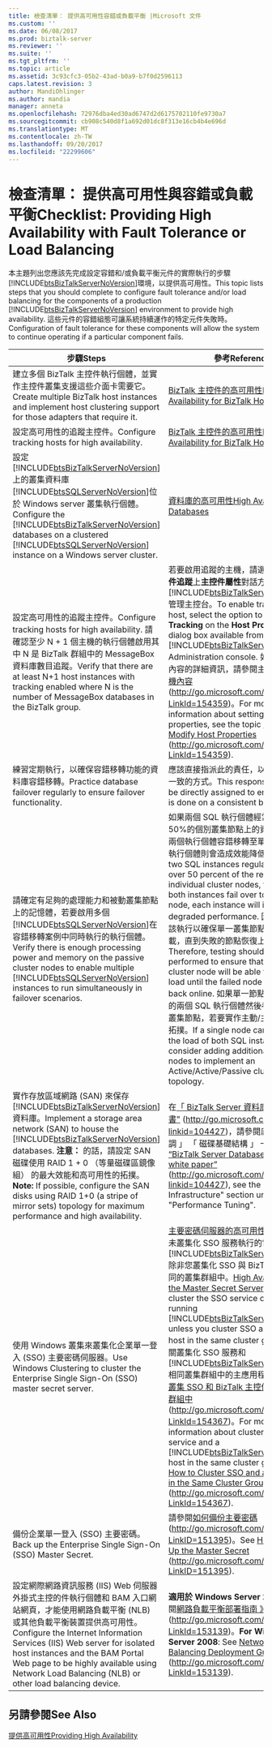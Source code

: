 ```yaml
---
title: 檢查清單： 提供高可用性容錯或負載平衡 |Microsoft 文件
ms.custom: ''
ms.date: 06/08/2017
ms.prod: biztalk-server
ms.reviewer: ''
ms.suite: ''
ms.tgt_pltfrm: ''
ms.topic: article
ms.assetid: 3c93cfc3-05b2-43ad-b0a9-b7f0d2596113
caps.latest.revision: 3
author: MandiOhlinger
ms.author: mandia
manager: anneta
ms.openlocfilehash: 72976dba4ed30ad6747d2d6175702110fe9730a7
ms.sourcegitcommit: cb908c540d8f1a692d01dc8f313e16cb4b4e696d
ms.translationtype: MT
ms.contentlocale: zh-TW
ms.lasthandoff: 09/20/2017
ms.locfileid: "22299606"
---
```

# <a name="checklist-providing-high-availability-with-fault-tolerance-or-load-balancing"></a><span data-ttu-id="a1c74-102">檢查清單： 提供高可用性與容錯或負載平衡</span><span class="sxs-lookup"><span data-stu-id="a1c74-102">Checklist: Providing High Availability with Fault Tolerance or Load Balancing</span></span>
<span data-ttu-id="a1c74-103">本主題列出您應該先完成設定容錯和/或負載平衡元件的實際執行的步驟[!INCLUDE[btsBizTalkServerNoVersion](../includes/btsbiztalkservernoversion-md.md)]環境，以提供高可用性。</span><span class="sxs-lookup"><span data-stu-id="a1c74-103">This topic lists steps that you should complete to configure fault tolerance and/or load balancing for the components of a production [!INCLUDE[btsBizTalkServerNoVersion](../includes/btsbiztalkservernoversion-md.md)] environment to provide high availability.</span></span> <span data-ttu-id="a1c74-104">這些元件的容錯組態可讓系統持續運作的特定元件失敗時。</span><span class="sxs-lookup"><span data-stu-id="a1c74-104">Configuration of fault tolerance for these components will allow the system to continue operating if a particular component fails.</span></span>  
  
|<span data-ttu-id="a1c74-105">步驟</span><span class="sxs-lookup"><span data-stu-id="a1c74-105">Steps</span></span>|<span data-ttu-id="a1c74-106">參考</span><span class="sxs-lookup"><span data-stu-id="a1c74-106">Reference</span></span>|  
|-----------|---------------|  
|<span data-ttu-id="a1c74-107">建立多個 BizTalk 主控件執行個體，並實作主控件叢集支援這些介面卡需要它。</span><span class="sxs-lookup"><span data-stu-id="a1c74-107">Create multiple BizTalk host instances and implement host clustering support for those adapters that require it.</span></span>|[<span data-ttu-id="a1c74-108">BizTalk 主控件的高可用性</span><span class="sxs-lookup"><span data-stu-id="a1c74-108">High Availability for BizTalk Hosts</span></span>](../technical-guides/high-availability-for-biztalk-hosts.md)|  
|<span data-ttu-id="a1c74-109">設定高可用性的追蹤主控件。</span><span class="sxs-lookup"><span data-stu-id="a1c74-109">Configure tracking hosts for high availability.</span></span>|[<span data-ttu-id="a1c74-110">BizTalk 主控件的高可用性</span><span class="sxs-lookup"><span data-stu-id="a1c74-110">High Availability for BizTalk Hosts</span></span>](../technical-guides/high-availability-for-biztalk-hosts.md)|  
|<span data-ttu-id="a1c74-111">設定[!INCLUDE[btsBizTalkServerNoVersion](../includes/btsbiztalkservernoversion-md.md)]上的叢集資料庫[!INCLUDE[btsSQLServerNoVersion](../includes/btssqlservernoversion-md.md)]位於 Windows server 叢集執行個體。</span><span class="sxs-lookup"><span data-stu-id="a1c74-111">Configure the [!INCLUDE[btsBizTalkServerNoVersion](../includes/btsbiztalkservernoversion-md.md)] databases on a clustered [!INCLUDE[btsSQLServerNoVersion](../includes/btssqlservernoversion-md.md)] instance on a Windows server cluster.</span></span>|[<span data-ttu-id="a1c74-112">資料庫的高可用性</span><span class="sxs-lookup"><span data-stu-id="a1c74-112">High Availability for Databases</span></span>](../technical-guides/high-availability-for-databases.md)|  
|<span data-ttu-id="a1c74-113">設定高可用性的追蹤主控件。</span><span class="sxs-lookup"><span data-stu-id="a1c74-113">Configure tracking hosts for high availability.</span></span> <span data-ttu-id="a1c74-114">請確認至少 N + 1 個主機的執行個體啟用其中 N 是 BizTalk 群組中的 MessageBox 資料庫數目追蹤。</span><span class="sxs-lookup"><span data-stu-id="a1c74-114">Verify that there are at least N+1 host instances with tracking enabled where N is the number of MessageBox databases in the BizTalk group.</span></span>|<span data-ttu-id="a1c74-115">若要啟用追蹤的主機，請選取 **允許主控件追蹤**上**主控件屬性**對話方塊可從[!INCLUDE[btsBizTalkServerNoVersion](../includes/btsbiztalkservernoversion-md.md)]管理主控台。</span><span class="sxs-lookup"><span data-stu-id="a1c74-115">To enable tracking for a host, select the option to **Allow Host Tracking** on the **Host Properties** dialog box available from the [!INCLUDE[btsBizTalkServerNoVersion](../includes/btsbiztalkservernoversion-md.md)] Administration console.</span></span> <span data-ttu-id="a1c74-116">如需設定主機內容的詳細資訊，請參閱主題[如何修改主機內容](http://go.microsoft.com/fwlink/?LinkId=154359)(http://go.microsoft.com/fwlink/?LinkId=154359)。</span><span class="sxs-lookup"><span data-stu-id="a1c74-116">For more information about setting host properties, see the topic [How to Modify Host Properties](http://go.microsoft.com/fwlink/?LinkId=154359) (http://go.microsoft.com/fwlink/?LinkId=154359).</span></span>|  
|<span data-ttu-id="a1c74-117">練習定期執行，以確保容錯移轉功能的資料庫容錯移轉。</span><span class="sxs-lookup"><span data-stu-id="a1c74-117">Practice database failover regularly to ensure failover functionality.</span></span>|<span data-ttu-id="a1c74-118">應該直接指派此的責任，以確保這會對以一致的方式。</span><span class="sxs-lookup"><span data-stu-id="a1c74-118">This responsibility should be directly assigned to ensure that this is done on a consistent basis.</span></span>|  
|<span data-ttu-id="a1c74-119">請確定有足夠的處理能力和被動叢集節點上的記憶體，若要啟用多個[!INCLUDE[btsSQLServerNoVersion](../includes/btssqlservernoversion-md.md)]在容錯移轉案例中同時執行的執行個體。</span><span class="sxs-lookup"><span data-stu-id="a1c74-119">Verify there is enough processing power and memory on the passive cluster nodes to enable multiple [!INCLUDE[btsSQLServerNoVersion](../includes/btssqlservernoversion-md.md)] instances to run simultaneously in failover scenarios.</span></span>|<span data-ttu-id="a1c74-120">如果兩個 SQL 執行個體經常會使用超過 50%的個別叢集節點上的資源，然後當兩個執行個體容錯移轉至單一節點，每個執行個體則會造成效能降低的問題。</span><span class="sxs-lookup"><span data-stu-id="a1c74-120">If two SQL instances regularly consume over 50 percent of the resources on individual cluster nodes, then when both instances fail over to a single node, each instance will incur degraded performance.</span></span> <span data-ttu-id="a1c74-121">因此，測試應該執行以確保單一叢集節點都能夠處理負載，直到失敗的節點恢復上線。</span><span class="sxs-lookup"><span data-stu-id="a1c74-121">Therefore, testing should be performed to ensure that a single cluster node will be able to handle the load until the failed node is brought back online.</span></span> <span data-ttu-id="a1c74-122">如果單一節點無法處理負載的兩個 SQL 執行個體然後考慮新增其他叢集節點，若要實作主動/主動/被動叢集拓撲。</span><span class="sxs-lookup"><span data-stu-id="a1c74-122">If a single node cannot handle the load of both SQL instances then consider adding additional cluster nodes to implement an Active/Active/Passive cluster topology.</span></span>|  
|<span data-ttu-id="a1c74-123">實作存放區域網路 (SAN) 來保存[!INCLUDE[btsBizTalkServerNoVersion](../includes/btsbiztalkservernoversion-md.md)]資料庫。</span><span class="sxs-lookup"><span data-stu-id="a1c74-123">Implement a storage area network (SAN) to house the [!INCLUDE[btsBizTalkServerNoVersion](../includes/btsbiztalkservernoversion-md.md)] databases.</span></span> <span data-ttu-id="a1c74-124">**注意：** 的話，請設定 SAN 磁碟使用 RAID 1 + 0 （等量磁碟區鏡像組） 的最大效能和高可用性的拓撲。</span><span class="sxs-lookup"><span data-stu-id="a1c74-124">**Note:**  If possible, configure the SAN disks using RAID 1+0 (a stripe of mirror sets) topology for maximum performance and high availability.</span></span>|<span data-ttu-id="a1c74-125">在[「 BizTalk Server 資料庫最佳化白皮書"](http://go.microsoft.com/fwlink/?linkid=104427) (http://go.microsoft.com/fwlink/?linkid=104427)，請參閱底下 「 效能微調 」 「 磁碟基礎結構 」 一節。</span><span class="sxs-lookup"><span data-stu-id="a1c74-125">In the [“BizTalk Server Database Optimization white paper”](http://go.microsoft.com/fwlink/?linkid=104427) (http://go.microsoft.com/fwlink/?linkid=104427), see the "Disk Infrastructure" section under "Performance Tuning".</span></span>|  
|<span data-ttu-id="a1c74-126">使用 Windows 叢集來叢集化企業單一登入 (SSO) 主要密碼伺服器。</span><span class="sxs-lookup"><span data-stu-id="a1c74-126">Use Windows Clustering to cluster the Enterprise Single Sign-On (SSO) master secret server.</span></span>|<span data-ttu-id="a1c74-127">[主要密碼伺服器的高可用性](../technical-guides/high-availability-for-the-master-secret-server.md)**附註：** 執行未叢集化 SSO 服務執行的電腦上[!INCLUDE[btsBizTalkServerNoVersion](../includes/btsbiztalkservernoversion-md.md)]除非您叢集化 SSO 與 BizTalk 主控件相同的叢集群組中。</span><span class="sxs-lookup"><span data-stu-id="a1c74-127">[High Availability for the Master Secret Server](../technical-guides/high-availability-for-the-master-secret-server.md) **Note:**  Do not cluster the SSO service on a computer running [!INCLUDE[btsBizTalkServerNoVersion](../includes/btsbiztalkservernoversion-md.md)] unless you cluster SSO and a BizTalk host in the same cluster group.</span></span> <span data-ttu-id="a1c74-128">如需有關叢集化 SSO 服務和[!INCLUDE[btsBizTalkServerNoVersion](../includes/btsbiztalkservernoversion-md.md)]相同叢集群組中的主應用程式請參閱[如何叢集 SSO 和 BizTalk 主控件相同的叢集群組中](http://go.microsoft.com/fwlink/?LinkId=154367)(http://go.microsoft.com/fwlink/?LinkId=154367)。</span><span class="sxs-lookup"><span data-stu-id="a1c74-128">For more information about clustering the SSO service and a [!INCLUDE[btsBizTalkServerNoVersion](../includes/btsbiztalkservernoversion-md.md)] host in the same cluster group see [How to Cluster SSO and a BizTalk Host in the Same Cluster Group](http://go.microsoft.com/fwlink/?LinkId=154367) (http://go.microsoft.com/fwlink/?LinkId=154367).</span></span>|  
|<span data-ttu-id="a1c74-129">備份企業單一登入 (SSO) 主要密碼。</span><span class="sxs-lookup"><span data-stu-id="a1c74-129">Back up the Enterprise Single Sign-On (SSO) Master Secret.</span></span>|<span data-ttu-id="a1c74-130">請參閱[如何備份主要密碼](http://go.microsoft.com/fwlink/?LinkID=151395)(http://go.microsoft.com/fwlink/?LinkID=151395)。</span><span class="sxs-lookup"><span data-stu-id="a1c74-130">See [How to Back Up the Master Secret](http://go.microsoft.com/fwlink/?LinkID=151395) (http://go.microsoft.com/fwlink/?LinkID=151395).</span></span>|  
|<span data-ttu-id="a1c74-131">設定網際網路資訊服務 (IIS) Web 伺服器外掛式主控的件執行個體和 BAM 入口網站網頁，才能使用網路負載平衡 (NLB) 或其他負載平衡裝置提供高可用性。</span><span class="sxs-lookup"><span data-stu-id="a1c74-131">Configure the Internet Information Services (IIS) Web server for isolated host instances and the BAM Portal Web page to be highly available using Network Load Balancing (NLB) or other load balancing device.</span></span>|<span data-ttu-id="a1c74-132">**適用於 Windows Server 2008**： 請參閱[網路負載平衡部署指南 》](http://go.microsoft.com/fwlink/?LinkId=153139) (http://go.microsoft.com/fwlink/?LinkId=153139)。</span><span class="sxs-lookup"><span data-stu-id="a1c74-132">**For Windows Server 2008**: See [Network Load Balancing Deployment Guide](http://go.microsoft.com/fwlink/?LinkId=153139) (http://go.microsoft.com/fwlink/?LinkId=153139).</span></span>|  
  
## <a name="see-also"></a><span data-ttu-id="a1c74-133">另請參閱</span><span class="sxs-lookup"><span data-stu-id="a1c74-133">See Also</span></span>  
 [<span data-ttu-id="a1c74-134">提供高可用性</span><span class="sxs-lookup"><span data-stu-id="a1c74-134">Providing High Availability</span></span>](../technical-guides/providing-high-availability.md)